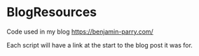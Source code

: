 # BlogResources
Code used in my blog https://benjamin-parry.com/

Each script will have a link at the start to the blog post it was for.
